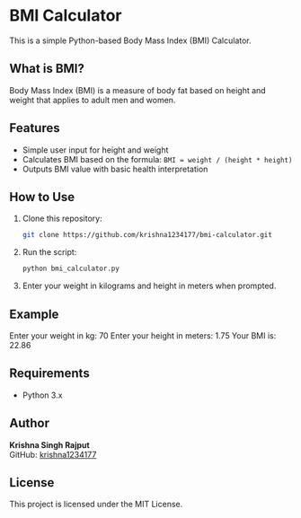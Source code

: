 

# BMI Calculator

This is a simple Python-based Body Mass Index (BMI) Calculator.

## What is BMI?

Body Mass Index (BMI) is a measure of body fat based on height and weight that applies to adult men and women.

## Features

- Simple user input for height and weight
- Calculates BMI based on the formula: `BMI = weight / (height * height)`
- Outputs BMI value with basic health interpretation

## How to Use

1. Clone this repository:
    ```bash
    git clone https://github.com/krishna1234177/bmi-calculator.git
    ```
2. Run the script:
    ```bash
    python bmi_calculator.py
    ```

3. Enter your weight in kilograms and height in meters when prompted.

## Example

Enter your weight in kg: 70
Enter your height in meters: 1.75
Your BMI is: 22.86

## Requirements

- Python 3.x

## Author

**Krishna Singh Rajput**  
GitHub: [krishna1234177](https://github.com/krishna1234177)

## License

This project is licensed under the MIT License.

